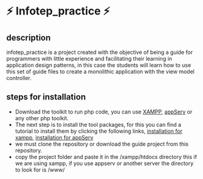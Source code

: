 # ⚡ Infotep_practice ⚡

## description

<p>infotep_practice is a project created with the objective of being a guide for programmers with little experience and facilitating their learning in application design patterns, in this case the students will learn how to use this set of guide files to create a monolithic application with the view model controller.</p> 

## steps for installation

<ul>
  <li> Download the toolkit to run php code, you can use <a href="https://www.apachefriends.org/download.html">XAMPP</a>, <a href="https://www.appserv.org/en/">appServ</a> or any other php toolkit.</li>
  <li>The next step is to install the tool packages, for this you can find a tutorial to install them by clicking the following links, <a href="https://www.youtube.com/watch?v=xXkKeojOb1A">installation for xampp</a>, <a href="https://www.youtube.com/watch?v=-XmLkzbnx1Q">installation for appServ</a> </li>
 <li>we must clone the repository or download the guide project from this repository.</li>
 <li>copy the project folder and paste it in the /xampp/htdocs directory this if we are using xampp, if you use appserv or another server the directory to look for is /www/</li>
</ul>
